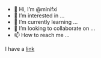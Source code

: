 - 👋 Hi, I’m @minifxi
- 👀 I’m interested in ...
- 🌱 I’m currently learning ...
- 💞️ I’m looking to collaborate on ...
- 📫 How to reach me ...

I have a [link](test1.md)

<!---
minifxi/minifxi is a ✨ special ✨ repository because its `README.md` (this file) appears on your GitHub profile.
You can click the Preview link to take a look at your changes.
--->
